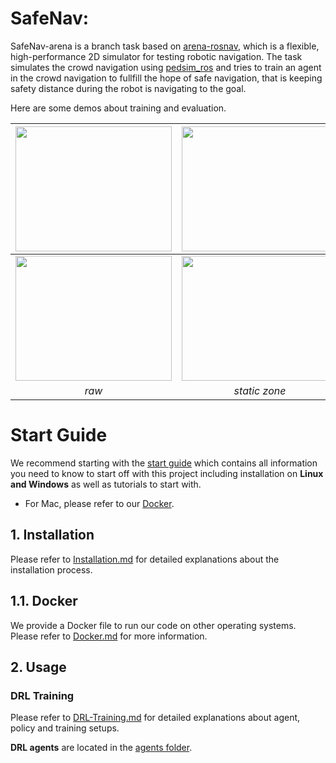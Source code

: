 
# SafeNav:
SafeNav-arena is a branch task based on [arena-rosnav](https://github.com/ignc-research/arena-rosnav/tree/local_planner_subgoalmode), which is a flexible, high-performance 2D simulator for testing robotic navigation.
The task simulates the crowd navigation using [pedsim_ros](https://github.com/srl-freiburg/pedsim_ros) and tries to train an agent in the crowd navigation to fullfill the hope of safe navigation, that is keeping  safety distance during the robot is navigating to the goal.

Here are some demos about training and evaluation.
 
| <img width="250" height="200" src="https://github.com/ignc-research/navsafe-arena/tree/main/img/raw_random.gif"> | <img width="250" height="200" src="https://github.com/ignc-research/navsafe-arena/tree/main/img/nz_random.gif"> | <img width="250" height="200" src="https://github.com/ignc-research/navsafe-arena/tree/main/img/dz_random.gif"> |
| :----------------------------------------------------------: | :-----------------------------------------------------: | :-----------------------------------------------------: |
| <img width="250" height="200" src="https://github.com/ignc-research/navsafe-arena/tree/main/img/raw.gif"> | <img width="250" height="200" src="https://github.com/ignc-research/navsafe-arena/tree/main/img/nz.gif"> | <img width="250" height="200" src="https://github.com/ignc-research/navsafe-arena/tree/main/img/dz.gif"> |
|                            *raw*                             |                      *static zone*                      |                     *dynamic zone*                      |


# Start Guide
We recommend starting with the [start guide](https://github.com/ignc-research/navsafe-arena/tree/main/docs/guide.md) which contains all information you need to know to start off with this project including installation on **Linux and Windows** as well as tutorials to start with. 

* For Mac, please refer to our [Docker](https://github.com/ignc-research/navsafe-arena/tree/main/docs/Docker.md).


## 1. Installation
Please refer to [Installation.md](docs/Installation.md) for detailed explanations about the installation process.

## 1.1. Docker
We provide a Docker file to run our code on other operating systems. Please refer to [Docker.md](docs/Docker.md) for more information.

## 2. Usage

### DRL Training

Please refer to [DRL-Training.md](docs/DRL-Training.md) for detailed explanations about agent, policy and training setups.

**DRL agents** are located in the [agents folder](https://github.com/ignc-research/navsafe-arena/tree/main/arena_navigation/arena_local_planner/learning_based/arena_local_planner_drl/agents).

